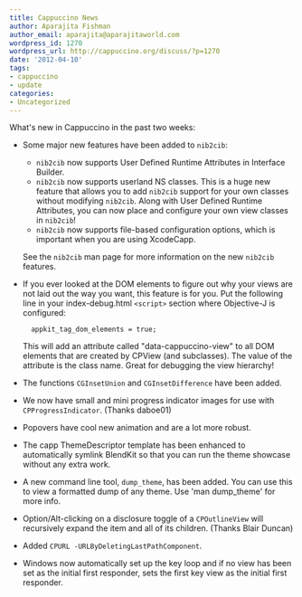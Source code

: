 ```yaml
---
title: Cappuccino News
author: Aparajita Fishman
author_email: aparajita@aparajitaworld.com
wordpress_id: 1270
wordpress_url: http://cappuccino.org/discuss/?p=1270
date: '2012-04-10'
tags:
- cappuccino
- update
categories:
- Uncategorized
---
```



What's new in Cappuccino in the past two weeks:

- Some major new features have been added to `nib2cib`:

    * `nib2cib` now supports User Defined Runtime Attributes in Interface Builder.
    * `nib2cib` now supports userland NS classes. This is a huge new feature that allows you to add `nib2cib` support for your own classes without modifying `nib2cib`. Along with User Defined Runtime Attributes, you can now place and configure your own view classes in `nib2cib`!
    * `nib2cib` now supports file-based configuration options, which is important when you are using XcodeCapp.

    See the `nib2cib` man page for more information on the new `nib2cib` features.

- If you ever looked at the DOM elements to figure out why your views are not laid out the way you want, this feature is for you. Put the following line in your index-debug.html `<script>` section where Objective-J is configured:

        appkit_tag_dom_elements = true;

    This will add an attribute called "data-cappuccino-view" to all DOM elements that are created by CPView (and subclasses). The value of the attribute is the class name. Great for debugging the view hierarchy!

- The functions `CGInsetUnion` and `CGInsetDifference` have been added.

- We now have small and mini progress indicator images for use with `CPProgressIndicator`. (Thanks daboe01)

- Popovers have cool new animation and are a lot more robust.

- The capp ThemeDescriptor template has been enhanced to automatically symlink BlendKit so that you can run the theme showcase without any extra work.

- A new command line tool, `dump_theme`, has been added. You can use this to view a formatted dump of any theme. Use 'man dump_theme' for more info.

- Option/Alt-clicking on a disclosure toggle of a `CPOutlineView` will recursively expand the item and all of its children. (Thanks Blair Duncan)

- Added `CPURL -URLByDeletingLastPathComponent`.

- Windows now automatically set up the key loop and if no view has been set as the initial first responder, sets the first key view as the initial first responder.

